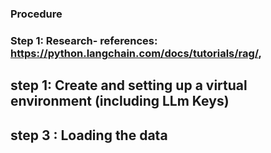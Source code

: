 ### Procedure
### Step 1: Research- references: https://python.langchain.com/docs/tutorials/rag/, 

## step 1: Create and setting up  a virtual environment (including LLm Keys)

## step 3 : Loading the data
